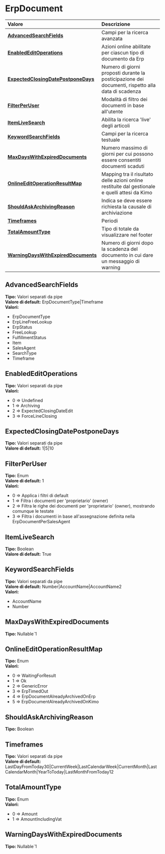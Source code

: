 # ErpDocument

| Valore | Descrizione |
| :--- | :--- |
| [**AdvancedSearchFields**](erpdocument.md#advancedsearchfields) | Campi per la ricerca avanzata |
| [**EnabledEditOperations**](erpdocument.md#enablededitoperations) | Azioni online abilitate per ciascun tipo di documento da Erp |
| [**ExpectedClosingDatePostponeDays**](erpdocument.md#expectedclosingdatepostponedays) | Numero di giorni proposti durante la posticipazione dei documenti, rispetto alla data di scadenza |
| [**FilterPerUser**](erpdocument.md#filterperuser) | Modalità di filtro dei documenti in base all'utente |
| [**ItemLiveSearch**](erpdocument.md#itemlivesearch) | Abilita la ricerca 'live' degli articoli |
| [**KeywordSearchFields**](erpdocument.md#keywordsearchfields) | Campi per la ricerca testuale |
| [**MaxDaysWithExpiredDocuments**](erpdocument.md#maxdayswithexpireddocuments) | Numero massimo di giorni per cui possono essere consentiti documenti scaduti |
| [**OnlineEditOperationResultMap**](erpdocument.md#onlineeditoperationresultmap) | Mapping tra il risultato delle azioni online restituite dal gestionale e quelli attesi da Kimo |
| [**ShouldAskArchivingReason**](erpdocument.md#shouldaskarchivingreason) | Indica se deve essere richiesta la causale di archiviazione |
| [**Timeframes**](erpdocument.md#timeframes) | Periodi |
| [**TotalAmountType**](erpdocument.md#totalamounttype) | Tipo di totale da visualizzare nel footer |
| [**WarningDaysWithExpiredDocuments**](erpdocument.md#warningdayswithexpireddocuments) | Numero di giorni dopo la scadenza del documento in cui dare un messaggio di warning |

## AdvancedSearchFields

**Tipo:** Valori separati da pipe  
**Valore di default:** ErpDocumentType\|Timeframe  
**Valori:**

* ErpDocumentType
* ErpLineFreeLookup
* ErpStatus
* FreeLookup
* FulfillmentStatus
* Item
* SalesAgent
* SearchType
* Timeframe

## EnabledEditOperations

**Tipo:** Valori separati da pipe  
**Valori:**

* 0 =&gt; Undefined
* 1 =&gt; Archiving
* 2 =&gt; ExpectedClosingDateEdit
* 3 =&gt; ForceLineClosing

## ExpectedClosingDatePostponeDays

**Tipo:** Valori separati da pipe  
**Valore di default:** 1\|5\|10

## FilterPerUser

**Tipo:** Enum  
**Valore di default:** 1  
**Valori:**

* 0 =&gt; Applica i filtri di default
* 1 =&gt; Filtra i documenti per 'proprietario' \(owner\)
* 2 =&gt; Filtra le righe dei documenti per 'proprietario' \(owner\), mostrando comunque le testate
* 3 =&gt; Filtra i documenti in base all'assegnazione definita nella ErpDocumentPerSalesAgent

## ItemLiveSearch

**Tipo:** Boolean  
**Valore di default:** True

## KeywordSearchFields

**Tipo:** Valori separati da pipe  
**Valore di default:** Number\|AccountName\|AccountName2  
**Valori:**

* AccountName
* Number

## MaxDaysWithExpiredDocuments

**Tipo:** Nullable`1

## OnlineEditOperationResultMap

**Tipo:** Enum  
**Valori:**

* 0 =&gt; WaitingForResult
* 1 =&gt; Ok
* 2 =&gt; GenericError
* 3 =&gt; ErpTimedOut
* 4 =&gt; ErpDocumentAlreadyArchivedOnErp
* 5 =&gt; ErpDocumentAlreadyArchivedOnKimo

## ShouldAskArchivingReason

**Tipo:** Boolean

## Timeframes

**Tipo:** Valori separati da pipe  
**Valore di default:** LastDayFromToday30\|CurrentWeek\|LastCalendarWeek\|CurrentMonth\|LastCalendarMonth\|YearToToday\|LastMonthFromToday12

## TotalAmountType

**Tipo:** Enum  
**Valori:**

* 0 =&gt; Amount
* 1 =&gt; AmountIncludingVat

## WarningDaysWithExpiredDocuments

**Tipo:** Nullable`1
